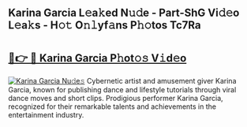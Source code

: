 ## Karina Garcia L𝚎a𝚔ed N𝚞𝚍e - Part-ShG Vi𝚍𝚎o L𝚎a𝚔s - H𝚘𝚝 O𝚗𝚕yf𝚊ns P𝚑𝚘tos Tc7Ra

# <h2><a href="http://kf0324k.oniu.top/?m=Karina+Garcia">🔗👉 🔴 Karina Garcia P𝚑ot𝚘𝚜 V𝚒d𝚎o</a></h2>

[![Karina Garcia Nu𝚍e𝚜](https://i.imgur.com/0qMVB7G.gif)](http://kf0324k.oniu.top/?m=Karina+Garcia)
Cybernetic artist and amusement giver Karina Garcia, known for publishing dance and lifestyle tutorials through viral dance moves and short clips. Prodigious performer Karina Garcia, recognized for their remarkable talents and achievements in the entertainment industry.  
